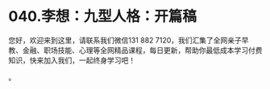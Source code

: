 # 040.李想：九型人格：开篇稿

您好，欢迎来到这里，请联系我们微信131 882 7120，我们汇集了全网亲子早教、金融、职场技能、心理等全网精品课程，每日更新，帮助你最低成本学习付费知识，快来加入我们，一起终身学习吧！

。